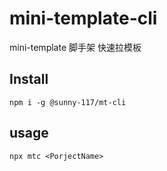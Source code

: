 # mini-template-cli

mini-template 脚手架 快速拉模板

## Install

```
npm i -g @sunny-117/mt-cli
```

## usage

```
npx mtc <PorjectName>
```
